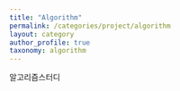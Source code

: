 ```yaml
---
title: "Algorithm"
permalink: /categories/project/algorithm
layout: category
author_profile: true
taxonomy: algorithm
---
```


알고리즘스터디
